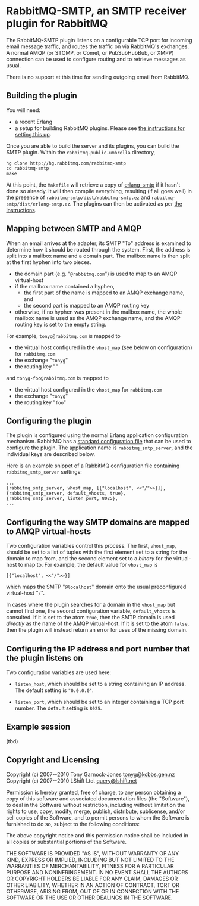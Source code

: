 # RabbitMQ-SMTP, an SMTP receiver plugin for RabbitMQ

The RabbitMQ-SMTP plugin listens on a configurable TCP port for
incoming email message traffic, and routes the traffic on via
RabbitMQ's exchanges. A normal AMQP (or STOMP, or Comet, or
PubSubHubBub, or XMPP) connection can be used to configure routing and
to retrieve messages as usual.

There is no support at this time for sending outgoing email from
RabbitMQ.

## Building the plugin

You will need:

 - a recent Erlang
 - a setup for building RabbitMQ plugins. Please see [the instructions
   for setting this up][pluginguide].

Once you are able to build the server and its plugins, you can build
the SMTP plugin. Within the `rabbitmq-public-umbrella` directory,

    hg clone http://hg.rabbitmq.com/rabbitmq-smtp
    cd rabbitmq-smtp
    make

At this point, the `Makefile` will retrieve a copy of
[erlang-smtp](http://hg.opensource.lshift.net/erlang-smtp/) if it
hasn't done so already. It will then compile everything, resulting (if
all goes well) in the presence of
`rabbitmq-smtp/dist/rabbitmq-smtp.ez` and
`rabbitmq-smtp/dist/erlang-smtp.ez`. The plugins can then be activated
as per [the instructions][pluginguide].

## Mapping between SMTP and AMQP

When an email arrives at the adapter, its SMTP "To" address is
examined to determine how it should be routed through the
system. First, the address is split into a mailbox name and a domain
part. The mailbox name is then split at the first hyphen into two
pieces.

 - the domain part (e.g. "`@rabbitmq.com`") is used to map to an AMQP virtual-host
 - if the mailbox name contained a hyphen,
    - the first part of the name is mapped to an AMQP exchange name, and
    - the second part is mapped to an AMQP routing key
 - otherwise, if no hyphen was present in the mailbox name, the whole
   mailbox name is used as the AMQP exchange name, and the AMQP
   routing key is set to the empty string.

For example, `tonyg@rabbitmq.com` is mapped to

 - the virtual host configured in the `vhost_map` (see below on configuration) for `rabbitmq.com`
 - the exchange "`tonyg`"
 - the routing key ""

and `tonyg-foo@rabbitmq.com` is mapped to

 - the virtual host configured in the `vhost_map` for `rabbitmq.com`
 - the exchange "`tonyg`"
 - the routing key "`foo`"

## Configuring the plugin

The plugin is configured using the normal Erlang application
configuration mechanism. RabbitMQ has a [standard configuration
file](http://www.rabbitmq.com/install.html#configfile) that can be
used to configure the plugin. The application name is
`rabbitmq_smtp_server`, and the individual keys are described below.

Here is an example snippet of a RabbitMQ configuration file containing
`rabbitmq_smtp_server` settings:

    ...
    {rabbitmq_smtp_server, vhost_map, [{"localhost", <<"/">>}]},
    {rabbitmq_smtp_server, default_vhosts, true},
    {rabbitmq_smtp_server, listen_port, 8025},
    ...

## Configuring the way SMTP domains are mapped to AMQP virtual-hosts

Two configuration variables control this process. The first,
`vhost_map`, should be set to a list of tuples with the first element
set to a string for the domain to map from, and the second element set
to a *binary* for the virtual-host to map to. For example, the default
value for `vhost_map` is

    [{"localhost", <<"/">>}]

which maps the SMTP "`@localhost`" domain onto the usual preconfigured
virtual-host "`/`".

In cases where the plugin searches for a domain in the `vhost_map` but
cannot find one, the second configuration variable, `default_vhosts`
is consulted. If it is set to the atom `true`, then the SMTP domain is
used *directly* as the name of the AMQP virtual-host. If it is set to
the atom `false`, then the plugin will instead return an error for
uses of the missing domain.

## Configuring the IP address and port number that the plugin listens on

Two configuration variables are used here:

 - `listen_host`, which should be set to a string containing an IP
   address. The default setting is `"0.0.0.0"`.

 - `listen_port`, which should be set to an integer containing a TCP
   port number. The default setting is `8025`.

## Example session

(tbd)

## Copyright and Licensing

Copyright (c) 2007--2010 Tony Garnock-Jones <tonyg@kcbbs.gen.nz>
Copyright (c) 2007--2010 LShift Ltd. <query@lshift.net>

Permission is hereby granted, free of charge, to any person obtaining
a copy of this software and associated documentation files (the
"Software"), to deal in the Software without restriction, including
without limitation the rights to use, copy, modify, merge, publish,
distribute, sublicense, and/or sell copies of the Software, and to
permit persons to whom the Software is furnished to do so, subject to
the following conditions:

The above copyright notice and this permission notice shall be
included in all copies or substantial portions of the Software.

THE SOFTWARE IS PROVIDED "AS IS", WITHOUT WARRANTY OF ANY KIND,
EXPRESS OR IMPLIED, INCLUDING BUT NOT LIMITED TO THE WARRANTIES OF
MERCHANTABILITY, FITNESS FOR A PARTICULAR PURPOSE AND
NONINFRINGEMENT. IN NO EVENT SHALL THE AUTHORS OR COPYRIGHT HOLDERS BE
LIABLE FOR ANY CLAIM, DAMAGES OR OTHER LIABILITY, WHETHER IN AN ACTION
OF CONTRACT, TORT OR OTHERWISE, ARISING FROM, OUT OF OR IN CONNECTION
WITH THE SOFTWARE OR THE USE OR OTHER DEALINGS IN THE SOFTWARE.


  [pluginguide]: http://www.rabbitmq.com/plugin-development.html
